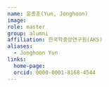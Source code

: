 ```yaml
---
name: 윤종훈(Yun, Jonghoon)
image: 
role: master
group: alumni
affiliation: 한국학중앙연구원(AKS)
aliases:
  - Jonghoon Yun
links:
  home-page: 
  orcid: 0000-0001-8168-4544
---
```

